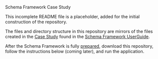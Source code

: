 Schema Framework Case Study

This incomplete README file is a placeholder, added for the initial construction of the repository.

The files and directory structure in this repository are mirrors of the files created in the
[Case Study](https://github.com/cjungmann/schemafw/blob/master/userguide/SchemaFWCaseStudy.md) found in
the [Schema Framework UserGuide](https://github.com/cjungmann/schemafw/blob/master/userguide/UserGuide.md).

After the Schema Framework is fully [prepared](https://github.com/cjungmann/schemafw/blob/master/userguide/PreparingToUseSchemaFW.md), download this repository, follow the instructions below (coming later),
and run the application.

